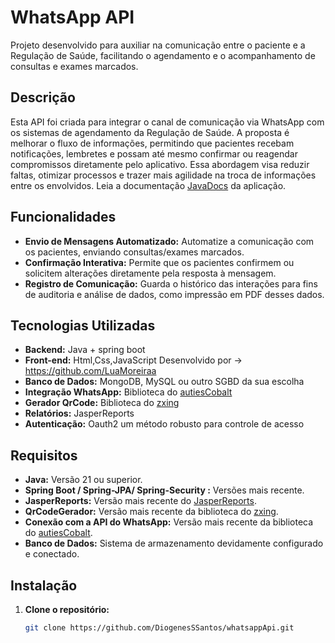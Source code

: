 # WhatsApp API

Projeto desenvolvido para auxiliar na comunicação entre o paciente e a Regulação de Saúde, facilitando o agendamento e o acompanhamento de consultas e exames marcados.

## Descrição

Esta API foi criada para integrar o canal de comunicação via WhatsApp com os sistemas de agendamento da Regulação de Saúde. A proposta é melhorar o fluxo de informações, permitindo que pacientes recebam notificações, lembretes e possam até mesmo confirmar ou reagendar compromissos diretamente pelo aplicativo. Essa abordagem visa reduzir faltas, 
otimizar processos e trazer mais agilidade na troca de informações entre os envolvidos.
Leia a documentação <a href="http://javadocsapiwhatsapp.devdiogenes.shop/index.html">JavaDocs</a> da aplicação.

## Funcionalidades

- **Envio de Mensagens Automatizado:** Automatize a comunicação com os pacientes, enviando consultas/exames marcados.
- **Confirmação Interativa:** Permite que os pacientes confirmem ou solicitem alterações diretamente pela resposta à mensagem.
- **Registro de Comunicação:** Guarda o histórico das interações para fins de auditoria e análise de dados, como impressão em PDF desses dados.

## Tecnologias Utilizadas

- **Backend:** Java + spring boot
- **Front-end:** Html,Css,JavaScript Desenvolvido por -> https://github.com/LuaMoreiraa
- **Banco de Dados:** MongoDB, MySQL ou outro SGBD da sua escolha
- **Integração WhatsApp:** Biblioteca do <a href= "https://github.com/Auties00/Cobalt">autiesCobalt</a>
- **Gerador QrCode:** Biblioteca do <a href="https://github.com/zxing/zxing">zxing</a>
- **Relatórios:** JasperReports
- **Autenticação:** Oauth2 um método robusto para controle de acesso

## Requisitos

- **Java:** Versão 21 ou superior.
- **Spring Boot / Spring-JPA/ Spring-Security :** Versões mais recente. 
- **JasperReports:** Versão mais recente do <a href="https://community.jaspersoft.com/download-jaspersoft/community-edition/">JasperReports</a>.
- **QrCodeGerador:** Versão mais recente da biblioteca do <a href="https://github.com/zxing/zxing">zxing</a>.
- **Conexão com a API do WhatsApp:** Versão mais recente da biblioteca do <a href= "https://github.com/Auties00/Cobalt">autiesCobalt</a>.
- **Banco de Dados:** Sistema de armazenamento devidamente configurado e conectado.

## Instalação

1. **Clone o repositório:**

   ```bash
   git clone https://github.com/DiogenesSSantos/whatsappApi.git

